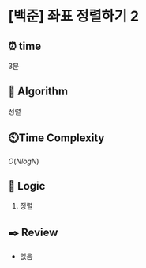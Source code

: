 # [백준] 좌표 정렬하기 2

## ⏰  **time**

3분

## :pushpin: **Algorithm**

정렬

## ⏲️**Time Complexity**

$O(NlogN)$ 

## :round_pushpin: **Logic**
1. 정렬

## :black_nib: **Review**
- 없음
